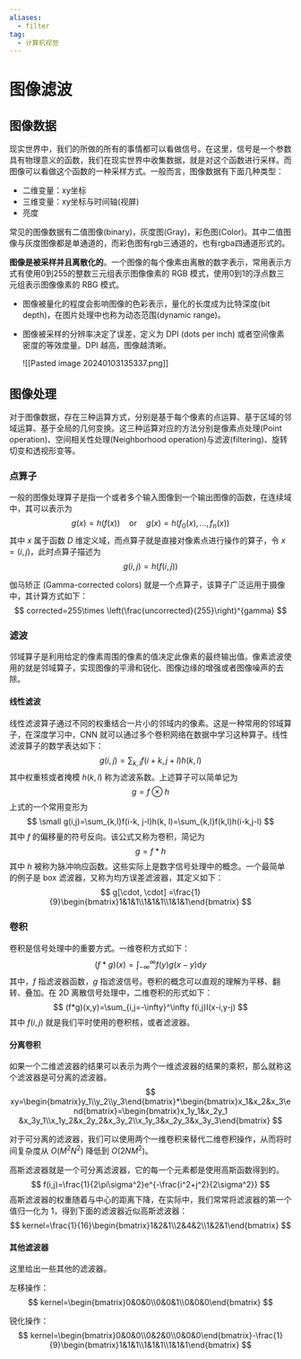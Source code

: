```yaml
---
aliases:
  - filter
tag:
  - 计算机视觉
---
```


# 图像滤波

## 图像数据

现实世界中，我们的所做的所有的事情都可以看做信号。在这里，信号是一个参数具有物理意义的函数，我们在现实世界中收集数据，就是对这个函数进行采样。而图像可以看做这个函数的一种采样方式。一般而言，图像数据有下面几种类型：

- 二维变量：xy坐标
- 三维变量：xy坐标与时间轴(视屏)
- 亮度

常见的图像数据有二值图像(binary)，灰度图(Gray)，彩色图(Color)。其中二值图像与灰度图像都是单通道的，而彩色图有rgb三通道的，也有rgba四通道形式的。

**图像是被采样并且离散化的**。一个图像的每个像素由离散的数字表示，常用表示方式有使用0到255的整数三元组表示图像像素的 RGB 模式，使用0到1的浮点数三元组表示图像像素的 RBG 模式。
- 图像被量化的程度会影响图像的色彩表示，量化的长度成为比特深度(bit depth)，在图片处理中也称为动态范围(dynamic range)。
- 图像被采样的分辨率决定了误差，定义为 DPI (dots per inch) 或者空间像素密度的等效度量。DPI 越高，图像越清晰。

  ![[Pasted image 20240103135337.png]]


## 图像处理

对于图像数据，存在三种运算方式，分别是基于每个像素的点运算、基于区域的邻域运算、基于全局的几何变换。这三种运算对应的方法分别是像素点处理(Point operation)、空间相关性处理(Neighborhood operation)与滤波(filtering)、旋转切变和透视形变等。

### 点算子

一般的图像处理算子是指一个或者多个输入图像到一个输出图像的函数，在连续域中，其可以表示为
$$
g(x) = h(f(x))\quad \text{or}\quad g(x)=h(f_0(x), \dots,f_n(x))
$$
其中 $x$ 属于函数 $D$ 维定义域，而点算子就是直接对像素点进行操作的算子，令 $x=(i, j)$，此时点算子描述为
$$
g(i,j) = h(f(i,j))
$$

伽马矫正 (Gamma-corrected colors) 就是一个点算子，该算子广泛运用于摄像中，其计算方式如下：
$$
corrected=255\times \left(\frac{uncorrected}{255}\right)^{gamma}
$$

### 滤波

邻域算子是利用给定的像素周围的像素的值决定此像素的最终输出值。像素滤波使用的就是邻域算子，实现图像的平滑和锐化、图像边缘的增强或者图像噪声的去除。

#### 线性滤波

线性滤波算子通过不同的权重结合一片小的邻域内的像素。这是一种常用的邻域算子，在深度学习中，CNN 就可以通过多个卷积网络在数据中学习这种算子。线性滤波算子的数学表达如下：
$$
g(i,j) = \sum_{k,l}f(i+k, j+l)h(k,l)
$$
其中权重核或者掩模 $h(k,l)$ 称为滤波系数。上述算子可以简单记为
$$
g=f\otimes h
$$
上式的一个常用变形为
$$
\small g(i,j)=\sum_{k,l}f(i-k, j-l)h(k, l)=\sum_{k,l}f(k,l)h(i-k,j-l)
$$
其中 $f$ 的偏移量的符号反向。该公式又称为卷积，简记为
$$
g=f*h
$$
其中 $h$ 被称为脉冲响应函数。这些实际上是数字信号处理中的概念。一个最简单的例子是 box 滤波器，又称为均方误差滤波器，其定义如下：
$$
g[\cdot, \cdot] =\frac{1}{9}\begin{bmatrix}1&1&1\\1&1&1\\1&1&1\end{bmatrix}
$$

### 卷积

卷积是信号处理中的重要方式。一维卷积方式如下：
$$
(f*g)(x)=\int_{-\infty}^{\infty}f(y)g(x-y)\mathrm{d}y
$$
其中，$f$ 指滤波器函数，$g$ 指滤波信号。卷积的概念可以直观的理解为平移、翻转、叠加。在 2D 离散信号处理中，二维卷积的形式如下：
$$
(f*g)(x,y)=\sum_{i,j=-\infty}^\infty f(i,j)I(x-i,y-j)
$$
其中 $f(i,j)$ 就是我们平时使用的卷积核，或者滤波器。

#### 分离卷积

如果一个二维滤波器的结果可以表示为两个一维滤波器的结果的乘积，那么就称这个滤波器是可分离的滤波器。
$$
xy=\begin{bmatrix}y_1\\y_2\\y_3\end{bmatrix}*\begin{bmatrix}x_1&x_2&x_3\end{bmatrix}=\begin{bmatrix}x_1y_1&x_2y_1 &x_3y_1\\x_1y_2&x_2y_2&x_3y_2\\x_1y_3&x_2y_3&x_3y_3\end{bmatrix}
$$

对于可分离的滤波器，我们可以使用两个一维卷积来替代二维卷积操作，从而将时间复杂度从 $O(M^2N^2)$ 降低到 $O(2NM^2)$。

高斯滤波器就是一个可分离滤波器，它的每一个元素都是使用高斯函数得到的。
$$
f(i,j)=\frac{1}{2\pi\sigma^2}e^{-\frac{i^2+j^2}{2\sigma^2}}
$$
高斯滤波器的权重随着与中心的距离下降，在实际中，我们常常将滤波器的第一个值归一化为 1，得到下面的滤波器近似高斯滤波器：
$$
kernel=\frac{1}{16}\begin{bmatrix}1&2&1\\2&4&2\\1&2&1\end{bmatrix}
$$

#### 其他滤波器

这里给出一些其他的滤波器。

左移操作：
$$
kernel=\begin{bmatrix}0&0&0\\0&0&1\\0&0&0\end{bmatrix}
$$

锐化操作：
$$
kernel=\begin{bmatrix}0&0&0\\0&2&0\\0&0&0\end{bmatrix}-\frac{1}{9}\begin{bmatrix}1&1&1\\1&1&1\\1&1&1\end{bmatrix}
$$